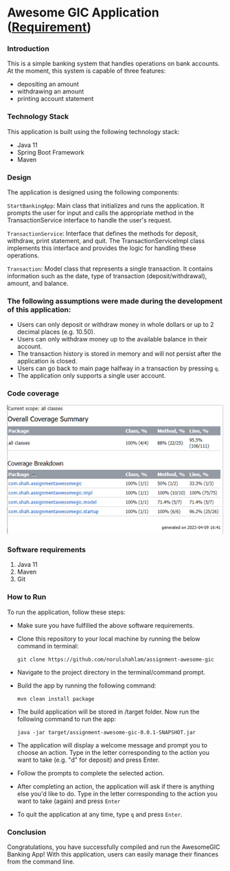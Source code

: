 # Awesome GIC Application ([Requirement](./src/main/resources/BankAccountCodingExercise.docx))

### Introduction

This is a simple banking system that handles operations on bank accounts. At the moment, this system is capable of three features:  

-	depositing an amount
-	withdrawing an amount
-	printing account statement


### Technology Stack
This application is built using the following technology stack:

- Java 11
- Spring Boot Framework
- Maven

### Design

The application is designed using the following components:

`StartBankingApp`: Main class that initializes and runs the application. It prompts the user for input and calls the appropriate method in the TransactionService interface to handle the user's request.

`TransactionService`: Interface that defines the methods for deposit, withdraw, print statement, and quit. The TransactionServiceImpl class implements this interface and provides the logic for handling these operations.

`Transaction`: Model class that represents a single transaction. It contains information such as the date, type of transaction (deposit/withdrawal), amount, and balance.

### The following assumptions were made during the development of this application:

- Users can only deposit or withdraw money in whole dollars or up to 2 decimal places (e.g. 10.50).
- Users can only withdraw money up to the available balance in their account.
- The transaction history is stored in memory and will not persist after the application is closed.
- Users can go back to main page halfway in a transaction by pressing `q`.
- The application only supports a single user account.

### Code coverage

![Image](./src/main/resources/code-coverage.PNG)

### Software requirements

1. Java 11
2. Maven
3. Git

### How to Run

To run the application, follow these steps:

- Make sure you have fulfilled the above software requirements.

- Clone this repository to your local machine by running the below command in terminal:

      git clone https://github.com/norulshahlam/assignment-awesome-gic

- Navigate to the project directory in the terminal/command prompt.

- Build the app by running the following command:

      mvn clean install package

- The build application will be stored in /target folder. Now run the following command to run the app:  

      java -jar target/assignment-awesome-gic-0.0.1-SNAPSHOT.jar

- The application will display a welcome message and prompt you to choose an action. Type in the letter corresponding to the action you want to take (e.g. "d" for deposit) and press Enter.

- Follow the prompts to complete the selected action.

- After completing an action, the application will ask if there is anything else you'd like to do. Type in the letter corresponding to the action you want to take (again) and press `Enter`

- To quit the application at any time, type `q` and press `Enter`.

### Conclusion

Congratulations, you have successfully compiled and run the AwesomeGIC Banking App! With this application, users can easily manage their finances from the command line.